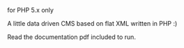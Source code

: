 for PHP 5.x only

A little data driven CMS based on flat XML written in PHP :)

Read the documentation pdf included to run.
